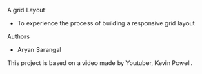 A grid Layout
  - To experience the process of building a responsive grid layout 


Authors
  - Aryan Sarangal


This project is based on a video made by Youtuber, Kevin Powell.
